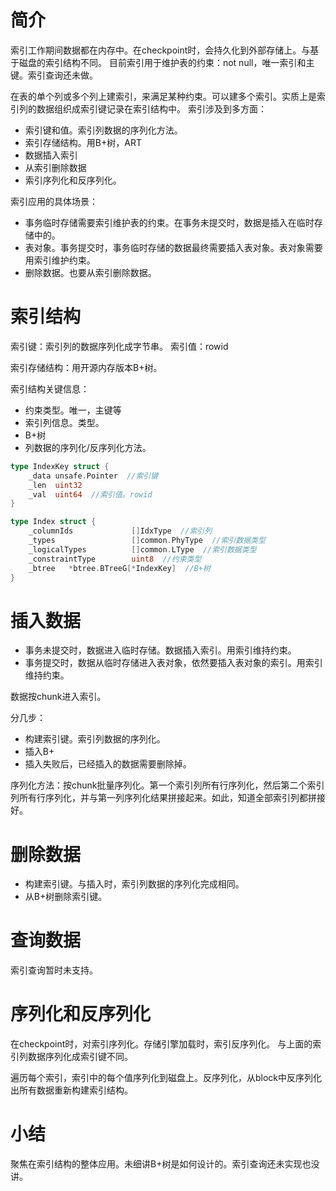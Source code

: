 # 简介
索引工作期间数据都在内存中。在checkpoint时，会持久化到外部存储上。与基于磁盘的索引结构不同。
目前索引用于维护表的约束：not null，唯一索引和主键。索引查询还未做。

在表的单个列或多个列上建索引，来满足某种约束。可以建多个索引。实质上是索引列的数据组织成索引键记录在索引结构中。
索引涉及到多方面：
- 索引键和值。索引列数据的序列化方法。
- 索引存储结构。用B+树，ART
- 数据插入索引
- 从索引删除数据
- 索引序列化和反序列化。

索引应用的具体场景：
- 事务临时存储需要索引维护表的约束。在事务未提交时，数据是插入在临时存储中的。
- 表对象。事务提交时，事务临时存储的数据最终需要插入表对象。表对象需要用索引维护约束。
- 删除数据。也要从索引删除数据。
# 索引结构

索引键：索引列的数据序列化成字节串。
索引值：rowid

索引存储结构：用开源内存版本B+树。

索引结构关键信息：
- 约束类型。唯一，主键等
- 索引列信息。类型。
- B+树
- 列数据的序列化/反序列化方法。

```go
type IndexKey struct {  
    _data unsafe.Pointer  //索引键
    _len  uint32  
    _val  uint64  //索引值。rowid
}

type Index struct {  
    _columnIds             []IdxType  //索引列
    _types                 []common.PhyType  //索引数据类型
    _logicalTypes          []common.LType  //索引数据类型
    _constraintType        uint8  //约束类型
    _btree   *btree.BTreeG[*IndexKey]  //B+树
}

```

# 插入数据
- 事务未提交时，数据进入临时存储。数据插入索引。用索引维持约束。
- 事务提交时，数据从临时存储进入表对象，依然要插入表对象的索引。用索引维持约束。

数据按chunk进入索引。

分几步：
- 构建索引键。索引列数据的序列化。
- 插入B+
- 插入失败后，已经插入的数据需要删除掉。

序列化方法：按chunk批量序列化。第一个索引列所有行序列化，然后第二个索引列所有行序列化，并与第一列序列化结果拼接起来。如此，知道全部索引列都拼接好。

# 删除数据
- 构建索引键。与插入时，索引列数据的序列化完成相同。
- 从B+树删除索引键。

# 查询数据 

索引查询暂时未支持。

# 序列化和反序列化
在checkpoint时，对索引序列化。存储引擎加载时，索引反序列化。
与上面的索引列数据序列化成索引键不同。

遍历每个索引，索引中的每个值序列化到磁盘上。反序列化，从block中反序列化出所有数据重新构建索引结构。

# 小结
聚焦在索引结构的整体应用。未细讲B+树是如何设计的。索引查询还未实现也没讲。
